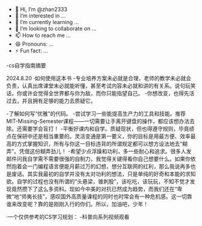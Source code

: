 - 👋 Hi, I’m @zhan2333
- 👀 I’m interested in ...
- 🌱 I’m currently learning ...
- 💞️ I’m looking to collaborate on ...
- 📫 How to reach me ...
- 😄 Pronouns: ...
- ⚡ Fun fact: ...

<!---
zhan2333/zhan2333 is a ✨ special ✨ repository because its `README.md` (this file) appears on your GitHub profile.
You can click the Preview link to take a look at your changes.
--->

-cs自学指南摘要

2024.8.20
·如何使用这本书
-专业培养方案未必就是合理，老师的教学未必就会负责，认真出席课堂未必就能听懂，甚至考试内容未必就和讲的有关系。说句玩笑话，你或许会觉得全世界都与你为敌，而你只能指望自己。
-你想改变，也得先活过去，并且拥有足够的能力去质疑它。

-了解如何写“优雅”的代码。
-尝试学习一些能提高生产力的工具和技能。推荐MIT-Missing-Semester课程——一切需要让手离开键盘的操作，都应该想办法去除。还需要学会盲打！
-平衡好课内和自学。质疑现状，但也得遵守规则，毕竟绩点在保研中还是相当重要的。灵活变通是第一要义，你的目标是用最方便、效率最高的方式掌握知识，所有与你这一目标违背的所谓规定都可以想方设法地去“糊弄”。凭借这份糊弄劲儿！
-希望少点浮躁和功利，多一些耐心和追求。很多人发邮件问我自学需不需要很强的自制力，我觉得关键得看你自己想要什么。如果你依然抱着会一门编程语言便能月薪过万的幻想，想分互联网的红利，那么我说再多也是废话。其实我最初的自学并没有太对功利的想法，只是单纯的好奇和本能的求知欲。自学的过程也没有所谓的“头悬梁，锥刺股”，该吃吃，该玩玩，不知不觉才发现竟然攒下了这么多资料。现如今中美的对抗已然成为趋势，而我们还在“卑微”地“师夷长技”，感叹国外高质量课程的同时也时常会有一种危机感。这一切靠谁来改变呢？靠的是刚刚入行的你们。所以，加油吧，少年！

·一个仅供参考的CS学习规划：
-科普向系列视频观看
